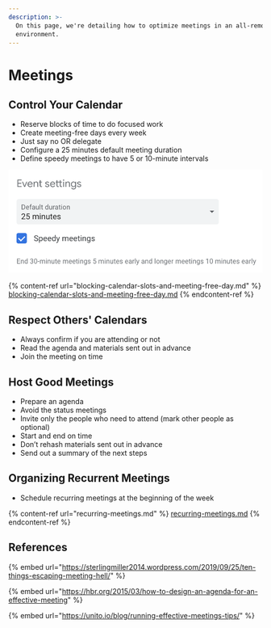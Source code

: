 ```yaml
---
description: >-
  On this page, we're detailing how to optimize meetings in an all-remote
  environment.
---
```


# Meetings

## Control Your Calendar

* Reserve blocks of time to do focused work
* Create meeting-free days every week
* Just say no OR delegate
* Configure a 25 minutes default meeting duration
* Define speedy meetings to have 5 or 10-minute intervals

![Google Calendar Settings](<../../../../../.gitbook/assets/image (12) (2).png>)

{% content-ref url="blocking-calendar-slots-and-meeting-free-day.md" %}
[blocking-calendar-slots-and-meeting-free-day.md](blocking-calendar-slots-and-meeting-free-day.md)
{% endcontent-ref %}

## Respect Others' Calendars

* Always confirm if you are attending or not
* Read the agenda and materials sent out in advance
* Join the meeting on time

## Host Good Meetings

* Prepare an agenda
* Avoid the status meetings
* Invite only the people who need to attend (mark other people as optional)
* Start and end on time
* Don’t rehash materials sent out in advance
* Send out a summary of the next steps

## Organizing Recurrent Meetings

* Schedule recurring meetings at the beginning of the week

{% content-ref url="recurring-meetings.md" %}
[recurring-meetings.md](recurring-meetings.md)
{% endcontent-ref %}

## References

{% embed url="https://sterlingmiller2014.wordpress.com/2019/09/25/ten-things-escaping-meeting-hell/" %}

{% embed url="https://hbr.org/2015/03/how-to-design-an-agenda-for-an-effective-meeting" %}

{% embed url="https://unito.io/blog/running-effective-meetings-tips/" %}
